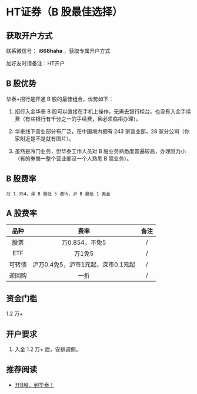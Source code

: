# HT证券（B 股最佳选择）

## 获取开户方式

联系微信号： **i668haha** ，获取专属开户方式

加好友时请备注：HT开户

## B 股优势

华泰+招行是开通 B 股的最佳组合，优势如下：

1. 招行入金华泰 B 股可以直接在手机上操作，无需去银行柜台，也没有入金手续费（有些银行有千分之一的手续费，且必须临柜办理）。

2. 华泰线下营业部分布广泛，在中国境内拥有 243 家营业部，28 家分公司（你家附近是不是就有图片）。

3. 虽然是冷门业务，但华泰工作人员对 B 股业务熟悉度普遍较高，办理阻力小（有的券商一整个营业部没一个人熟悉 B 股业务）。



## B 股费率

	万 1.354，深 B 最低 5 港币，沪 B 最低 1 美金


## A 股费率

品种 | 费率 | 备注
:---: | :---: | :---:
股票 | 万0.854，不免5 | /
ETF | 万1免5 | /
可转债 | 沪万0.4免5，沪市1元起，深市0.1元起 | /
逆回购 | 一折 | /

## 资金门槛

1.2 万+

## 开户要求

1. 入金 1.2 万+ 后，安排调佣。


## 推荐阅读

* [开B股，到华泰！](https://mp.weixin.qq.com/s/HmWOhUKq2afmetLOsPpD3g)
